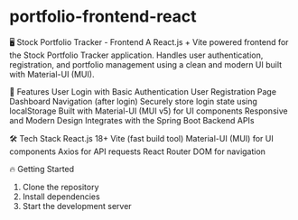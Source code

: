 # portfolio-frontend-react

🖥️ Stock Portfolio Tracker - Frontend
A React.js + Vite powered frontend for the Stock Portfolio Tracker application.
Handles user authentication, registration, and portfolio management using a clean and modern UI built with Material-UI (MUI).

🚀 Features
  User Login with Basic Authentication
  User Registration Page
  Dashboard Navigation (after login)
  Securely store login state using localStorage
  Built with Material-UI (MUI v5) for UI components
  Responsive and Modern Design
  Integrates with the Spring Boot Backend APIs
  
🛠️ Tech Stack
  React.js 18+
  Vite (fast build tool)
  Material-UI (MUI) for UI components
  Axios for API requests
  React Router DOM for navigation

🔥 Getting Started
1. Clone the repository
2. Install dependencies
3. Start the development server

